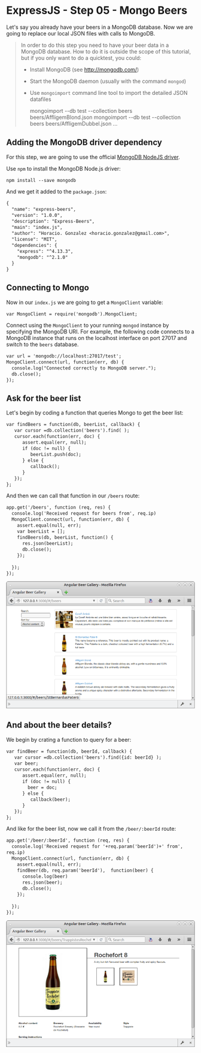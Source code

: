 # ExpressJS - Step 05 - Mongo Beers

Let's say you already have your beers in a MongoDB database. Now we are going to replace our local JSON files with calls to MongoDB.

> In order to do this step you need to have your beer data in a MongoDB database.
> How to do it is outside the scope of this tutorial, but if you only want to do a quicktest, you could:
>
> - Install MongoDB (see http://mongodb.com/)
> - Start the MongoDB daemon (usually with the command `mongod`)
> - Use `mongoimport` command line tool to import the detailed JSON datafiles
>
>
>      mongoimport --db test --collection beers beers/AffligemBlond.json
>      mongoimport --db test --collection beers beers/AffligemDubbel.json
>      ...   


## Adding the MongoDB driver dependency

For this step, we are going to use the official [MongoDB NodeJS driver](http://docs.mongodb.org/ecosystem/drivers/node-js).

Use `npm` to install the MongoDB Node.js driver:

    npm install --save mongodb

And we get it added to the `package.json`:  

    {
      "name": "express-beers",
      "version": "1.0.0",
      "description": "Express-Beers",
      "main": "index.js",
      "author": "Horacio. Gonzalez <horacio.gonzalez@gmail.com>",
      "license": "MIT",
      "dependencies": {
        "express": "^4.13.3",
        "mongodb": "^2.1.0"
      }
    }

## Connecting to Mongo

Now in our `index.js` we are going to get a `MongoClient` variable:

    var MongoClient = require('mongodb').MongoClient;


Connect using the `MongoClient` to your running `mongod` instance by specifying the MongoDB URI. For example, the following code connects to a MongoDB instance that runs on the localhost interface on port 27017 and switch to the `beers` database.

    var url = 'mongodb://localhost:27017/test';
    MongoClient.connect(url, function(err, db) {
      console.log("Connected correctly to MongoDB server.");
      db.close();
    });


## Ask for the beer list

Let's begin by coding a function that queries Mongo to get the beer list:

    var findBeers = function(db, beerList, callback) {
       var cursor =db.collection('beers').find( );
       cursor.each(function(err, doc) {
          assert.equal(err, null);
          if (doc != null) {
             beerList.push(doc);
          } else {
             callback();
          }
       });
    };


And then we can call that function in our `/beers` route:

    app.get('/beers', function (req, res) {
      console.log('Received request for beers from', req.ip)
      MongoClient.connect(url, function(err, db) {
        assert.equal(null, err);
        var beerList = [];
        findBeers(db, beerList, function() {
          res.json(beerList);
          db.close();
        });

      });
    });


![Beer list](/assets/step-05-beerlist.png)


## And about the beer details?

We begin by crating a function to query for a beer:

    var findBeer = function(db, beerId, callback) {
       var cursor =db.collection('beers').find({id: beerId} );
       var beer;
       cursor.each(function(err, doc) {
          assert.equal(err, null);
          if (doc != null) {
            beer = doc;
          } else {
             callback(beer);
          }
       });
    };

And like for the beer list, now we call it from the `/beer/:beerId` route:

    app.get('/beer/:beerId', function (req, res) {
      console.log('Received request for '+req.param('beerId')+' from', req.ip)
      MongoClient.connect(url, function(err, db) {
        assert.equal(null, err);
        findBeer(db, req.param('beerId'),  function(beer) {
          console.log(beer)
          res.json(beer);
          db.close();
        });

      });
    });    


![Beer list](/assets/step-05-beerdetails.png)
